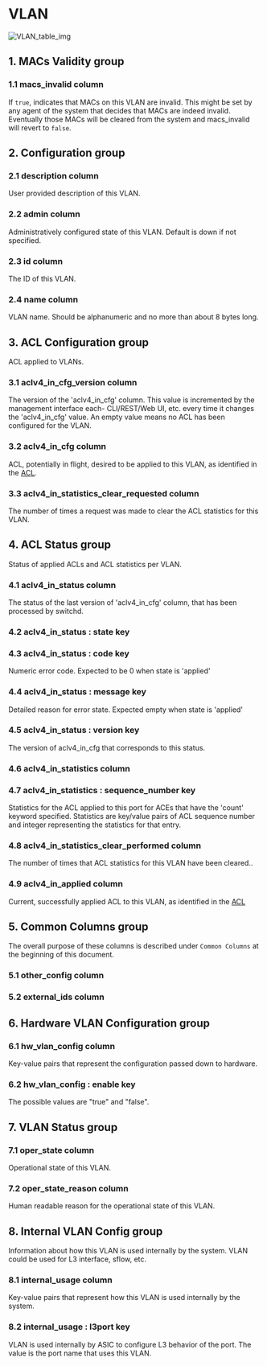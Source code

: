 # VLAN

![VLAN_table_img](http://www.plantuml.com/plantuml/img/0Lq1elv0StHXSdHrRMmAT6zdPNHePN8WUmfZR65pSo12ScbaPsKAOsnXStCWJLDKK5z9RdDqOMvZPGfZR65pSo1MJ45E2cDiONDp8453J0fZR65pSo1GRt9q2cDiONDp84rJL51VGszjRMzkNqbkStHXRcDb2dqALan1JY0kP2u-8453J0fMJ45E83mkTIuWK6zoT0fMJ45E83mjTIqWGd9fP6Tb2bPCGKuWF2vrBY1DKrHGNqbkStHXRcDb2bPCGKuWF2vrBY1DKrHGNqDlRMrlRbz9RdDqOMvZPGfeQMHb86DfScDiPGfeQMHb86rbRM9bSdCAR6LdPMva879fPsXq2cDlRdHfRdLlSo1iQMvb82qWF68-StHoRsvdF2zYFY1oPMPbScLkOsKAP6zqT6La86nfRcKWBI0yQJvtPM5hF2zfFY1oPMPbScLkOsKAPMvaR6LdPMva2a1bRcHrRMmA)

## 1. MACs Validity group

### 1.1 macs_invalid column

If `true`, indicates that MACs on this VLAN are invalid. This might be set by
any agent of the system that decides that MACs are indeed invalid. Eventually
those MACs will be cleared from the system and macs_invalid will revert to
`false`.

## 2. Configuration group

### 2.1 description column

User provided description of this VLAN.

### 2.2 admin column

Administratively configured state of this VLAN. Default is down if not
specified.

### 2.3 id column

The ID of this VLAN.

### 2.4 name column

VLAN name.  Should be alphanumeric and no more than about 8 bytes long.

## 3. ACL Configuration group

ACL applied to VLANs.

### 3.1 aclv4_in_cfg_version column

The version of the 'aclv4_in_cfg' column. This value is incremented by the
management interface each- CLI/REST/Web UI, etc. every time it changes the
'aclv4_in_cfg' value. An empty value means no ACL has been configured for the
VLAN.

### 3.2 aclv4_in_cfg column

ACL, potentially in flight, desired to be applied to this VLAN, as identified in
the [ACL](acl.html).

### 3.3 aclv4_in_statistics_clear_requested column

The number of times a request was made to clear the ACL statistics for this
VLAN.

## 4. ACL Status group

Status of applied ACLs and ACL statistics per VLAN.

### 4.1 aclv4_in_status column

The status of the last version of 'aclv4_in_cfg' column, that has been processed
by switchd.

### 4.2 aclv4_in_status : state key

### 4.3 aclv4_in_status : code key

Numeric error code.  Expected to be 0 when state is 'applied'

### 4.4 aclv4_in_status : message key

Detailed reason for error state.  Expected empty when state is 'applied'

### 4.5 aclv4_in_status : version key

The version of aclv4_in_cfg that corresponds to this status.

### 4.6 aclv4_in_statistics column

### 4.7 aclv4_in_statistics : sequence_number key

Statistics for the ACL applied to this port for ACEs that have the 'count'
keyword specified.  Statistics are key/value pairs of ACL sequence number and
integer representing the statistics for that entry.

### 4.8 aclv4_in_statistics_clear_performed column

The number of times that ACL statistics for this VLAN have been cleared..

### 4.9 aclv4_in_applied column

Current, successfully applied ACL to this VLAN, as identified in the [ACL](acl.html)

## 5. Common Columns group

The overall purpose of these columns is described under `Common Columns` at the
beginning of this document.

### 5.1 other_config column

### 5.2 external_ids column

## 6. Hardware VLAN Configuration group

### 6.1 hw_vlan_config column

Key-value pairs that represent the configuration passed down to hardware.

### 6.2 hw_vlan_config : enable key

The possible values are "true" and "false".

## 7. VLAN Status group

### 7.1 oper_state column

Operational state of this VLAN.

### 7.2 oper_state_reason column

Human readable reason for the operational state of this VLAN.

## 8. Internal VLAN Config group

Information about how this VLAN is used internally by the system. VLAN could be
used for L3 interface, sflow, etc.

### 8.1 internal_usage column

Key-value pairs that represent how this VLAN is used internally by the system.

### 8.2 internal_usage : l3port key

VLAN is used internally by ASIC to configure L3 behavior of the port. The value
is the port name that uses this VLAN.

